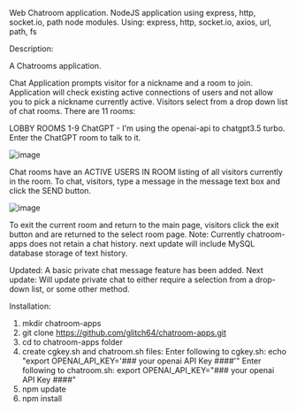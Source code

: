 Web Chatroom application. 
NodeJS application using express, http, socket.io, path node modules.
Using: 
express, http, socket.io, axios, url, path, fs
 
Description:

A Chatrooms application.

Chat Application prompts visitor for a nickname and a room to join.  
Application will check existing active connections of users and not allow you to pick a nickname currently active.
Visitors select from a drop down list of chat rooms.  There are 11 rooms:

LOBBY
ROOMS 1-9
ChatGPT - I'm using the openai-api to chatgpt3.5 turbo.  Enter the ChatGPT room to talk to it.

![image](https://github.com/glitch64/chatroom-apps/assets/6064068/e1e5b7e0-eab4-4da8-a68c-f6c183d43f3d)

Chat rooms have an ACTIVE USERS IN ROOM listing of all visitors currently in the room.
To chat, visitors, type a message in the message text box and click the SEND button.

![image](https://github.com/glitch64/chatroom-apps/assets/6064068/93cc3008-7936-4a2f-bc56-48b18a427a5a)

To exit the current room and return to the main page, visitors click the exit button and are returned to the select room page.
Note:  Currently chatroom-apps does not retain a chat history.  next update will include MySQL database storage of text history.

Updated:  A basic private chat message feature has been added.
Next update:  Will update private chat to either require a selection from a drop-down list, or some other method. 

Installation:
1. mkdir chatroom-apps
2. git clone https://github.com/glitch64/chatroom-apps.git
3. cd to chatroom-apps folder
4. create cgkey.sh and chatroom.sh files:
	Enter following to cgkey.sh:
	echo "export OPENAI_API_KEY='### your openai API Key ####'"
	Enter following to chatroom.sh: 
	export OPENAI_API_KEY="### your openai API Key ####"
5. npm update
6. npm install




